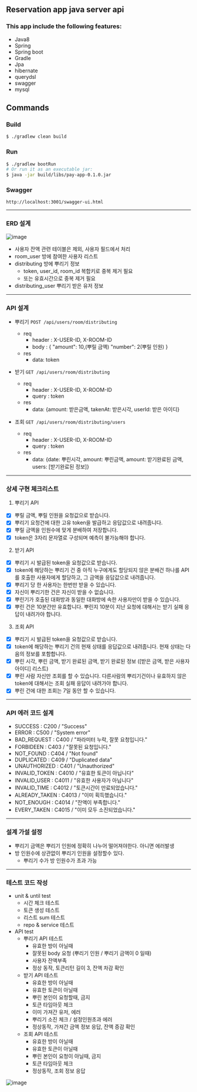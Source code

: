 ## Reservation app java server api

### This app include the following features:

- Java8
- Spring
- Spring boot
- Gradle
- Jpa
- hibernate
- querydsl
- swagger
- mysql

## Commands

### Build

```zsh
$ ./gradlew clean build
```

### Run

```zsh
$ ./gradlew bootRun
# Or run it as an executable jar:
$ java -jar build/libs/pay-app-0.1.0.jar
```

### Swagger
```
http://localhost:3001/swagger-ui.html
```

---
### ERD 설계
![image](https://user-images.githubusercontent.com/5827617/85914096-3b12e580-b875-11ea-8953-f0ad162e1370.png)
- 사용자 잔액 관련 테이블은 제외, 사용자 필드에서 처리
- room_user 방에 참여한 사용자 리스트
- distributing 방에 뿌리기 정보
  - token, user_id, room_id 복합키로 중복 제거 필요
  - 또는 유효시간으로 중복 제거 필요
- distributing_user 뿌리기 받은 유저 정보
---

### API 설계
- 뿌리기 `POST /api/users/room/distributing`
  - req 
      - header : X-USER-ID, X-ROOM-ID 
      - body : {
                 "amount": 10,(뿌릴 금액) 
                 "number": 2(뿌릴 인원)
               }
  - res
      - data: token               

- 받기 `GET /api/users/room/distributing`
    - req 
        - header : X-USER-ID, X-ROOM-ID
        - query : token
    - res
        - data: {amount: 받은금액, takenAt: 받은시각, userId: 받은 아이디} 
  
- 조회 `GET /api/users/room/distributing/users`
    - req 
        - header : X-USER-ID, X-ROOM-ID
         - query : token
    - res
        - data: {date: 뿌린시각, amount: 뿌린금액, amount: 받기완료된 금액, users: [받기완료된 정보]}

---

### 상세 구현 체크리스트
1. 뿌리기 API
 -[x] 뿌릴 금액, 뿌릴 인원을 요청값으로 받습니다.
 -[x] 뿌리기 요청건에 대한 고유 token을 발급하고 응답값으로 내려줍니다.
 -[x] 뿌릴 금액을 인원수에 맞게 분배하여 저장합니다. 
 -[x] token은 3자리 문자열로 구성되며 예측이 불가능해야 합니다.
2. 받기 API
 -[x] 뿌리기 시 발급된 token을 요청값으로 받습니다.
 -[x] token에 해당하는 뿌리기 건 중 아직 누구에게도 할당되지 않은 분배건 하나를 API를 호출한 사용자에게 할당하고, 그 금액을 응답값으로 내려줍니다.
 -[x] 뿌리기 당 한 사용자는 한번만 받을 수 있습니다.
 -[x] 자신이 뿌리기한 건은 자신이 받을 수 없습니다.
 -[x] 뿌린기가 호출된 대화방과 동일한 대화방에 속한 사용자만이 받을 수 있습니다.
 -[x] 뿌린 건은 10분간만 유효합니다. 뿌린지 10분이 지난 요청에 대해서는 받기 실패 응답이 내려가야 합니다.
3. 조회 API
 -[x] 뿌리기 시 발급된 token을 요청값으로 받습니다.
 -[x] token에 해당하는 뿌리기 건의 현재 상태를 응답값으로 내려줍니다. 현재 상태는 다음의 정보를 포함합니다.
 -[x] 뿌린 시각, 뿌린 금액, 받기 완료된 금액, 받기 완료된 정보 ([받은 금액, 받은 사용자 아이디] 리스트)
 -[x] 뿌린 사람 자신만 조회를 할 수 있습니다. 다른사람의 뿌리기건이나 유효하지 않은 token에 대해서는 조회 실패 응답이 내려가야 합니다.
 -[x] 뿌린 건에 대한 조회는 7일 동안 할 수 있습니다.
 
---

### API 에러 코드 설계
- SUCCESS : C200 /  "Success"
- ERROR : C500 /  "System error"
- BAD_REQUEST : C400 /  "파라미터 누락, 잘못 요청입니다."
- FORBIDEEN : C403 /  "잘못된 요청입니다."
- NOT_FOUND : C404 /  "Not found"
- DUPLICATED : C409 /  "Duplicated data"
- UNAUTHORIZED : C401 /  "Unauthorized"
- INVALID_TOKEN : C4010 /  "유효한 토큰이 아닙니다"
- INVALID_USER : C4011 /  "유효한 사용자가 아닙니다"
- INVALID_TIME : C4012 /  "토큰시간이 만료되었습니다."
- ALREADY_TAKEN : C4013 /  "이미 획득했습니다."
- NOT_ENOUGH : C4014 /  "잔액이 부족합니다."
- EVERY_TAKEN : C4015 / "이미 모두 소진되었습니다."

---

### 설계 가설 설정
- 뿌리기 금액은 뿌리기 인원에 정확히 나누어 떨어져야한다. 아니면 에러발생
- 방 인원수에 상관없이 뿌리기 인원을 설정할수 있다. 
  - 뿌리기 수가 방 인원수가 초과 가능  
  
---

### 테스트 코드 작성
- unit & until test
  - 시간 체크 테스트
  - 토큰 생성 테스트
  - 리스트 sum 테스트
  - repo & service 테스트
- API test
  - 뿌리기 API 테스트 
     - 유효한 방이 아닐때
     - 잘못된 body 요청 (뿌리기 인원 / 뿌리기 금액이 0 일때)
     - 사용자 잔액부족
     - 정상 동작, 토큰리턴 길이 3, 잔액 차감 확인
  - 받기 API 테스트
     - 유효한 방이 아닐때
     - 유효한 토큰이 아닐때
     - 뿌린 본인이 요청할때, 금지
     - 토큰 타임아웃 체크
     - 이미 가져간 유저, 에러
     - 뿌리기 소진 체크 / 설정인원초과 에러
     - 정상동작, 가져간 금액 정보 응답, 잔액 증감 확인     
  - 조회 API 테스트
     - 유효한 방이 아닐때
     - 유효한 토큰이 아닐때
     - 뿌린 본인이 요청이 아닐때, 금지
     - 토큰 타임아웃 체크
     - 정상동작, 조회 정보 응답
     
 ![image](https://user-images.githubusercontent.com/5827617/85914470-00ab4780-b879-11ea-99b3-40c508b0c14b.png)